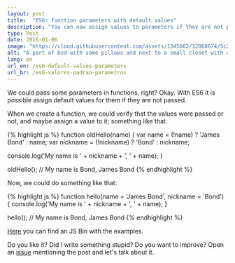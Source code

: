 ```yaml
---
layout: post
title:  "ES6: function parameters with default values"
description: "You can now assign values to parameters if they are not passed. o/"
type: Post
date: 2016-01-06
image: "https://cloud.githubusercontent.com/assets/1345662/12068674/5c23b1b6-aff9-11e5-8118-2d1b6ddbab78.jpg"
alt: "A part of bed with some pillows and next to a small closet with an alarm clock on top."
lang: en
url_en: /es6-default-values-parameters
url_br: /es6-valores-padrao-parametros
---
```


We could pass some parameters in functions, right? Okay. With ES6 it is possible assign default values for them if they are not passed.

When we create a function, we could verify that the values were passed or not, and maybe assign a value to it; something like that.

{% highlight js %}
function oldHello(name) {
  var name = (!name) ? 'James Bond' : name;
  var nickname = (!nickname) ? 'Bond' : nickname;
  
  console.log('My name is ' + nickname + ', ' + name);
}

oldHello();
// My name is Bond, James Bond
{% endhighlight %}

Now, we could do something like that:

{% highlight js %}
function hello(name = 'James Bond', nickname = 'Bond') {
  console.log('My name is ' + nickname + ', ' + name);
}

hello();
// My name is Bond, James Bond
{% endhighlight %}

[Here](http://jsbin.com/kofifu/edit?js,console) you can find an JS Bin with the examples.

Do you like it? Did I write something stupid? Do you want to improve? Open an [issue](https://github.com/raphaelfabeni/raphaelfabeni.github.io/issues) mentioning the post and let's talk about it.
